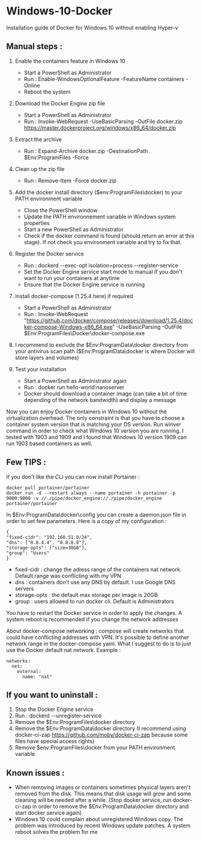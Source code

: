 # Windows-10-Docker
Installation guide of Docker for Windows 10 without enabling Hyper-v

## Manual steps :

1. Enable the containers feature in Windows 10
	- Start a PowerShell as Administrator
	- Run : Enable-WindowsOptionalFeature -FeatureName containers -Online
	- Reboot the system
  
2. Download the Docker Engine zip file
	- Start a PowerShell as Administrator
	- Run : Invoke-WebRequest -UseBasicParsing -OutFile docker.zip https://master.dockerproject.org/windows/x86_64/docker.zip

3. Extract the archive
	- Run : Expand-Archive docker.zip -DestinationPath $Env:ProgramFiles -Force

4. Clean up the zip file
	- Run : Remove-Item -Force docker.zip

5. Add the docker install directory ($env:ProgramFiles\docker) to your PATH environment variable
	- Close the PowerShell window
	- Update the PATH environnement variable in Windows system properties
	- Start a new PowerShell as Administrator
	- Check if the docker command is found (should return an error at this stage). If not check you environment variable and try to fix that.

6. Register the Docker service
	- Run : dockerd --exec-opt isolation=process --register-service
	- Set the Docker Engine service start mode to manual if you don't want to run your containers at anytime
	- Ensure that the Docker Engine service is running

 7. Install docker-compose (1.25.4 here) if required
	- Start a PowerShell as Administrator
	- Run : Invoke-WebRequest "https://github.com/docker/compose/releases/download/1.25.4/docker-compose-Windows-x86_64.exe" -UseBasicParsing -OutFile $Env:ProgramFiles\Docker\docker-compose.exe
 
 8. I recommend to exclude the $Env:ProgramData\docker directory from your antivirus scan path ($Env:ProgramData\docker is where Docker will store layers and volumes)
 
 9. Test your installation
	- Start a PowerShell as Administrator again
	- Run : docker run hello-world:nanoserver
	- Docker should download a container image (can take a bit of time depending of the network bandwidth) and display a message
        
Now you can enjoy Docker containers in Windows 10 without the virtualization overhead. The only constraint is that you have to choose a container system version that is matching your OS version. Run winver command in order to check what Windows 10 version you are running. I tested with 1903 and 1909 and I found that Windows 10 version 1909 can run 1903 based containers as well.

## Few TIPS :

If you don't like the CLI you can now install Portainer :
```
docker pull portainer/portainer
docker run -d --restart always --name portainer -h portainer -p 9000:9000 -v //./pipe/docker_engine://./pipe/docker_engine portainer/portainer
```

In $Env:ProgramData\docker\config you can create a daemon.json file in order to set few parameters. Here is a copy of my configuration :
```
{
"fixed-cidr": "192.168.51.0/24",
"dns": ["8.8.4.4", "8.8.8.8"],
"storage-opts": ["size=30GB"],
"group": "Users"
}
```
- fixed-cidr : change the adress range of the containers nat network. Default range was conflicting with my VPN
- dns : containers don't use any DNS by default. I use Google DNS servers
- storage-opts : the default max storage per image is 20GB
- group : users allowed to run docker cli. Default is Administrators

You have to restart the Docker service in order to apply the changes. A system reboot is recommended if you change the network addresses

About docker-compose networking : compose will create networks that could have conflicting addresses with VPN. It's possible to define another network range in the docker-compose yaml. What I suggest to do is to just use the Docker default nat network. Example :
```
networks:
  net:
    external:
      name: "nat"
```
## If you want to uninstall :

1. Stop the Docker Engine service
2. Run : dockerd --unregister-service
3. Remove the $Env:ProgramFiles\docker directory
4. Remove the $Env:ProgramData\docker directory (I recommend using docker-ci-zap https://github.com/moby/docker-ci-zap because some files have special access rights)
5. Remove $env:ProgramFiles\docker from your PATH environment variable
  
## Known issues :
- When removing images or containers sometimes physical layers aren't removed from the disk. This means that disk usage will grow and some cleaning will be needed after a while. (Stop docker service, run docker-ci-zap in order to remove the $Env:ProgramData\docker directory and start docker service again)
- Windows 10 could complain about unregistered Windows copy. The problem was introduced by recent Windows update patches. A system reboot solves the problem for me

